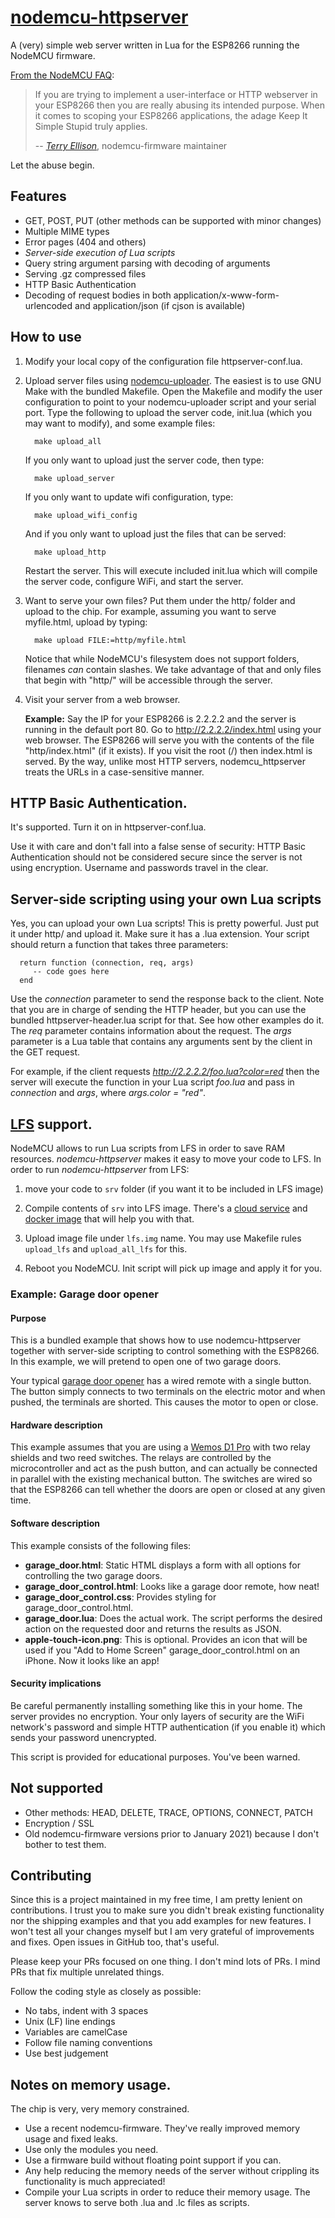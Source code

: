 # [nodemcu-httpserver](https://github.com/marcoskirsch/nodemcu-httpserver)
A (very) simple web server written in Lua for the ESP8266 running the NodeMCU firmware.

[From the NodeMCU FAQ](https://nodemcu.readthedocs.org/en/dev/en/lua-developer-faq/#how-do-i-minimise-the-footprint-of-an-application):

> If you are trying to implement a user-interface or HTTP webserver in your ESP8266 then
> you are really abusing its intended purpose. When it comes to scoping your ESP8266
> applications, the adage Keep It Simple Stupid truly applies.
>
> -- <cite>[Terry Ellison](https://github.com/TerryE)</cite>, nodemcu-firmware maintainer

Let the abuse begin.

## Features

* GET, POST, PUT (other methods can be supported with minor changes)
* Multiple MIME types
* Error pages (404 and others)
* *Server-side execution of Lua scripts*
* Query string argument parsing with decoding of arguments
* Serving .gz compressed files
* HTTP Basic Authentication
* Decoding of request bodies in both application/x-www-form-urlencoded and application/json (if cjson is available)

## How to use

1. Modify your local copy of the configuration file httpserver-conf.lua.

2. Upload server files using [nodemcu-uploader](https://github.com/kmpm/nodemcu-uploader).
   The easiest is to use GNU Make with the bundled Makefile. Open the Makefile and modify the
   user configuration to point to your nodemcu-uploader script and your serial port.
   Type the following to upload the server code, init.lua (which you may want to modify),
   and some example files:

         make upload_all

   If you only want to upload just the server code, then type:

         make upload_server

   If you only want to update wifi configuration, type:

         make upload_wifi_config

   And if you only want to upload just the files that can be served:

         make upload_http

   Restart the server. This will execute included init.lua which will compile the server code,
   configure WiFi, and start the server.

3. Want to serve your own files? Put them under the http/ folder and upload to the chip.
   For example, assuming you want to serve myfile.html, upload by typing:

         make upload FILE:=http/myfile.html

   Notice that while NodeMCU's filesystem does not support folders, filenames *can* contain slashes.
   We take advantage of that and only files that begin with "http/" will be accessible through the server.

3. Visit your server from a web browser.

   __Example:__ Say the IP for your ESP8266 is 2.2.2.2 and the server is
   running in the default port 80. Go to <http://2.2.2.2/index.html> using your web browser.
   The ESP8266 will serve you with the contents of the file "http/index.html" (if it exists). If you visit the root (/)
   then index.html is served. By the way, unlike most HTTP servers, nodemcu_httpserver treats the URLs in a
   case-sensitive manner.

## HTTP Basic Authentication.

   It's supported. Turn it on in httpserver-conf.lua.

   Use it with care and don't fall into a false sense of security: HTTP Basic Authentication should not be
   considered secure since the server is not using encryption. Username and passwords travel
   in the clear.

## Server-side scripting using your own Lua scripts

   Yes, you can upload your own Lua scripts! This is pretty powerful.
   Just put it under http/ and upload it. Make sure it has a .lua extension.
   Your script should return a function that takes three parameters:

      return function (connection, req, args)
         -- code goes here
      end

   Use the _connection_ parameter to send the response back to the client.
   Note that you are in charge of sending the HTTP header, but you can use the bundled httpserver-header.lua
   script for that. See how other examples do it.
   The _req_ parameter contains information about the request.
   The _args_ parameter is a Lua table that contains any arguments sent by the client in the GET request.

   For example, if the client requests _http://2.2.2.2/foo.lua?color=red_ then the server will execute the function
   in your Lua script _foo.lua_ and pass in _connection_ and _args_, where _args.color = "red"_.

## [LFS](https://nodemcu.readthedocs.io/en/master/lfs/) support.

   NodeMCU allows to run Lua scripts from LFS in order to save RAM resources.
   *nodemcu-httpserver* makes it easy to move your code to LFS.
   In order to run *nodemcu-httpserver* from LFS:

   1. move your code to `srv` folder (if you want it to be included in LFS image)

   1. Compile contents of `srv` into LFS image. There's a [cloud service](https://blog.ellisons.org.uk/article/nodemcu/a-lua-cross-compile-web-service/) and [docker image](https://github.com/marcelstoer/docker-nodemcu-build) that will help you with that.

   1. Upload image file under `lfs.img` name. You may use Makefile rules `upload_lfs` and `upload_all_lfs` for this.

   1. Reboot you NodeMCU. Init script will pick up image and apply it for you.

### Example: Garage door opener

#### Purpose

   This is a bundled example that shows how to use nodemcu-httpserver
   together with server-side scripting to control something with the
   ESP8266. In this example, we will pretend to open one of two garage doors.

   Your typical [garage door opener](http://en.wikipedia.org/wiki/Garage_door_opener)
   has a wired remote with a single button. The button simply connects to
   two terminals on the electric motor and when pushed, the terminals are
   shorted. This causes the motor to open or close.

#### Hardware description

   This example assumes that you are using a [Wemos D1 Pro](https://wiki.wemos.cc/products:d1:d1_mini_pro)
   with two relay shields and two reed switches.
   The relays are controlled by the microcontroller and act as the push button,
   and can actually be connected in parallel with the existing mechanical button.
   The switches are wired so that the ESP8266 can tell whether the doors are open
   or closed at any given time.

#### Software description

   This example consists of the following files:

   * **garage_door.html**: Static HTML displays a form with all options for controlling the
   two garage doors.
   * **garage_door_control.html**: Looks like a garage door remote, how neat!
   * **garage_door_control.css**: Provides styling for garage_door_control.html.
   * **garage_door.lua**: Does the actual work. The script performs the desired action on
   the requested door and returns the results as JSON.
   * **apple-touch-icon.png**: This is optional. Provides an icon that
   will be used if you "Add to Home Screen" garage_door_control.html on an iPhone.
   Now it looks like an app!

#### Security implications

   Be careful permanently installing something like this in your home. The server provides
   no encryption. Your only layers of security are the WiFi network's password and simple
   HTTP authentication (if you enable it) which sends your password unencrypted.

   This script is provided for educational purposes. You've been warned.

## Not supported

* Other methods: HEAD, DELETE, TRACE, OPTIONS, CONNECT, PATCH
* Encryption / SSL
* Old nodemcu-firmware versions prior to January 2021) because I don't bother to test them.

## Contributing

   Since this is a project maintained in my free time, I am pretty lenient on contributions.
   I trust you to make sure you didn't break existing functionality nor the shipping examples
   and that you add examples for new features. I won't test all your changes myself but I
   am very grateful of improvements and fixes. Open issues in GitHub too, that's useful.

   Please keep your PRs focused on one thing. I don't mind lots of PRs. I mind PRs that fix multiple unrelated things.

   Follow the coding style as closely as possible:

   * No tabs, indent with 3 spaces
   * Unix (LF) line endings
   * Variables are camelCase
   * Follow file naming conventions
   * Use best judgement

## Notes on memory usage.

   The chip is very, very memory constrained.

   * Use a recent nodemcu-firmware. They've really improved memory usage and fixed leaks.
   * Use only the modules you need.
   * Use a firmware build without floating point support if you can.
   * Any help reducing the memory needs of the server without crippling its functionality is much appreciated!
   * Compile your Lua scripts in order to reduce their memory usage. The server knows to serve
   both .lua and .lc files as scripts.
